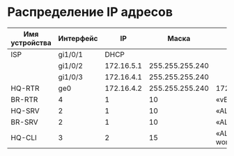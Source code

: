 # Распределение IP адресов
 
| Имя устройства | Интерфейс | IP         | Маска           | Шлюз       |
| -------------- | --------- | ---------- | --------------- | ---------- |
| ISP            | gi1/0/1   | DHCP       |                 |            |
|                | gi1/0/2   | 172.16.5.1 | 255.255.255.240 |            |
|                | gi1/0/3   | 172.16.4.1 | 255.255.255.240 |            |
| HQ-RTR         | ge0       | 172.16.4.2 | 255.255.255.240 | 172.16.4.1 |      
| BR-RTR | 4 | 1 | 10 | «vESR» |
| HQ-SRV | 2 | 1 | 10 | «ALT-server» |
| BR-SRV | 2 | 1 | 10 | «ALT-server» |
| HQ-CLI | 3 | 2 | 15 | «ALT-workstatison» |